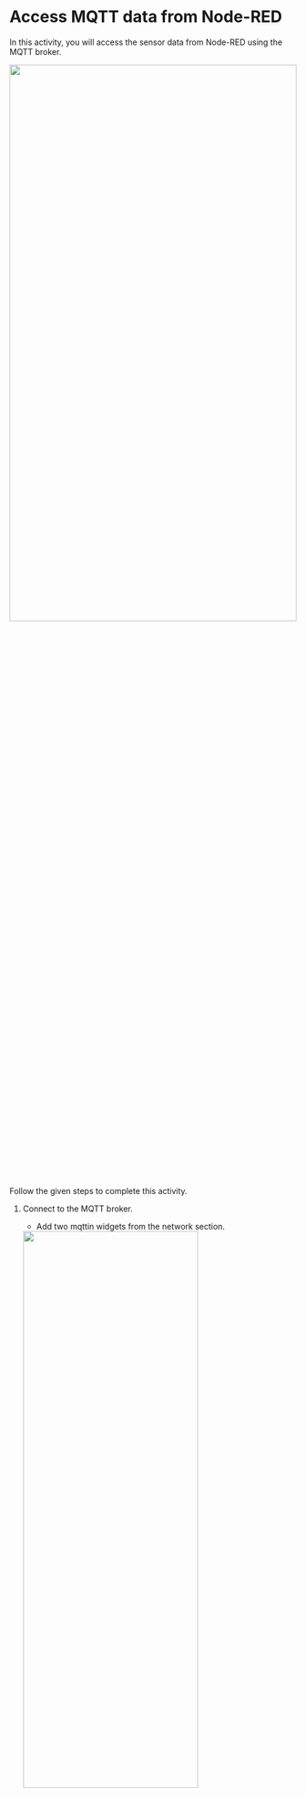 Access MQTT data from Node-RED
======================
In this activity, you will access the sensor data from Node-RED using the MQTT broker.








<img src= "https://s3.amazonaws.com/media-p.slid.es/uploads/1525749/images/11089823/SA2.gif" width = "100%" height = "50%">








Follow the given steps to complete this activity.








1. Connect to the MQTT broker.


    * Add two mqttin widgets from the network section.




    <img src= "https://s3.amazonaws.com/media-p.slid.es/uploads/1525749/images/11089630/SA2_1.1_mqttin.gif" width = "80%" height = "50%">


    * Double click on the widgets to add the server and topics `/Temperature` and `Humidity`.


    <img src= "https://s3.amazonaws.com/media-p.slid.es/uploads/1525749/images/11089766/SA2_1.2.gif" width = "80%" height = "50%">


2. Display the payload by adding debug widget and connecting them to the mqttin widget.


    <img src= "https://s3.amazonaws.com/media-p.slid.es/uploads/1525749/images/11089816/SA2_2.gif" width = "80%" height = "50%">


    * Add two debug widgets from the common section.
    * Connect `Temperature` and `Humidity` widgets to the debug widgets.
    * Click on the `Deploy` button.
    * Click on the `Debug` icon to open the debug section.
    * Run the [Wokwi project](https://wokwi.com/projects/386715962692146177)
    * Change the values of the sensor.
    * Observe the reading from the sensors on the debug section.


    <img src= "https://s3.amazonaws.com/media-p.slid.es/uploads/1525749/images/11089823/SA2.gif" width = "80%" height = "50%">
